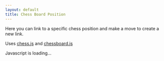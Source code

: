 ```yaml
---
layout: default
title: Chess Board Position
---
```


Here you can link to a specific chess position and make a move to create a new link.

Uses [chess.js](https://github.com/jhlywa/chess.js/blob/master/README.md) and [chessboard.js](https://chessboardjs.com/docs.html)

<div id="root">Javascript is loading...</div>

<link rel="stylesheet"
      href="https://unpkg.com/@chrisoakman/chessboardjs@1.0.0/dist/chessboard-1.0.0.min.css"
      integrity="sha384-q94+BZtLrkL1/ohfjR8c6L+A6qzNH9R2hBLwyoAfu3i/WCvQjzL2RQJ3uNHDISdU"
      crossorigin="anonymous">
<style>
    .alert {
        position: absolute;
        top: 0;
        z-index: 1000;
    }
</style>

<script
    src="https://unpkg.com/react@17/umd/react.development.js"
    crossorigin
></script>
<script
    src="https://unpkg.com/react-dom@17/umd/react-dom.development.js"
    crossorigin
></script>
<script src="https://unpkg.com/@babel/standalone/babel.min.js"></script>
<script src="https://cdnjs.cloudflare.com/ajax/libs/chess.js/0.10.3/chess.min.js" integrity="sha512-xRllwz2gdZciIB+AkEbeq+gVhX8VB8XsfqeFbUh+SzHlN96dEduwtTuVuc2u9EROlmW9+yhRlxjif66ORpsgVA==" crossorigin="anonymous" referrerpolicy="no-referrer"></script>

<!-- <script src="https://cdnjs.cloudflare.com/ajax/libs/chessboard-js/1.0.0/chessboard-1.0.0.min.js" integrity="sha512-WfASs5HtTgTL/eZsLaOftSN9wMQl7WZGlU5UiKx/yxTViMfGh9whWRwKAC27qH8VtZJqSMqDdbq2uUb1tY3jvQ==" crossorigin="anonymous" referrerpolicy="no-referrer"></script>
<link rel="stylesheet" href="https://cdnjs.cloudflare.com/ajax/libs/chessboard-js/1.0.0/chessboard-1.0.0.min.css" integrity="sha512-TU/clvRaSqKB43MX6dvJPEWV8tEGDTbmT4mdxTs6DSYsBY9zKmiw4Qeykp0nS10ndH14HRNG2VWN+IjiMfA17Q==" crossorigin="anonymous" referrerpolicy="no-referrer" /> -->

<script src="https://code.jquery.com/jquery-3.5.1.min.js"
        integrity="sha384-ZvpUoO/+PpLXR1lu4jmpXWu80pZlYUAfxl5NsBMWOEPSjUn/6Z/hRTt8+pR6L4N2"
        crossorigin="anonymous"></script>

<script src="https://unpkg.com/@chrisoakman/chessboardjs@1.0.0/dist/chessboard-1.0.0.min.js"
        integrity="sha384-8Vi8VHwn3vjQ9eUHUxex3JSN/NFqUg3QbPyX8kWyb93+8AC/pPWTzj+nHtbC5bxD"
        crossorigin="anonymous"></script>

<script type="text/babel">
    const { useState, useEffect, useRef, useCallback } = React;

    function drawChessBoard(position) {
        // Set up the canvas
        const canvas = document.createElement('canvas');
        canvas.width = 400;
        canvas.height = 400;
        const ctx = canvas.getContext('2d');
        
        const boardSize = 8;
        const squareSize = canvas.width / boardSize;

        // Draw the chessboard
        for (let row = 0; row < boardSize; row++) {
            for (let col = 0; col < boardSize; col++) {
                const x = col * squareSize;
                const y = row * squareSize;
                const isDarkSquare = (row + col) % 2 !== 0;
                ctx.fillStyle = isDarkSquare ? '#769656' : '#EEEED2'; // Dark and light squares
                ctx.fillRect(x, y, squareSize, squareSize);
            }
        }

        const pieceUnicode = {
            wK: '♔', wQ: '♕', wR: '♖', wB: '♗', wN: '♘', wP: '♙',
            bK: '♚', bQ: '♛', bR: '♜', bB: '♝', bN: '♞', bP: '♟'
        };

        ctx.font = `${squareSize * 0.8}px Arial`; // Scale font size relative to square size
        ctx.textAlign = 'center';
        ctx.textBaseline = 'middle';
        // Draw the pieces
        for (const [coord, piece] of Object.entries(position)) {
            if (piece) {
                const unicodePiece = pieceUnicode[piece];
                if (unicodePiece) {
                    const col = coord.charCodeAt(0) - 'a'.charCodeAt(0); // Convert letter to index (a-h -> 0-7)
                    const row = 8 - parseInt(coord[1], 10); // Convert number to index (1-8 -> 7-0)
                    const x = col * squareSize + squareSize / 2;
                    const y = row * squareSize + squareSize / 2;
                    ctx.fillStyle = '#000000'; // Black text for all pieces
                    ctx.fillText(unicodePiece, x, y);
                }
            }
        }
        return canvas.toDataURL();
    }

    const ascii = pos => {
        const chess = new Chess();
        const fen = Chessboard.objToFen(pos) + " w - - 0 0";
        console.log("Pos fen:" + fen)
        const validPos = chess.load(fen, {skipValidation: true});
        return validPos && chess.ascii();
    }

    function Board({pgn, onFenChange = () => {}, onPgnChange}) {
        const boardRef = useRef(null);
        const [chessBoard, setChessBoard] = useState(null);
        const [chess] = useState(() => {
            const chess = new Chess();
            chess.load_pgn(pgn);
            window.chess = chess;
            return chess;
        });
        const [chessBoardDataUrl, setChessBoardDataUrl] = useState(null);
        const [fen, setFen] = useState(chess.fen());
        const [message, setMessage] = useState('');
        const [editText, setEditText] = useState(null);
        const [moveView, setMoveView] = useState(null);
        const checkDrag = useRef(false);
        const changeFen = (fen) => {
            setFen(fen);
            onFenChange(fen);
        }

        useEffect(() => {
            if (!pgn) return;
            chess.load_pgn(pgn);
            changeFen(chess.fen());
        }, [pgn]);
        useEffect(() => {
            checkDrag.current = () => {
                if (moveView !== null) {
                    setMessage("Can't drag while previewing old moves.  Move to latest with the arrow buttons first.");
                    return false;
                }
                return true;
            };
        }, [moveView, setMessage]);

        useEffect(() => {
            if (!boardRef.current || !chess) return;
            const board = new Chessboard(boardRef.current, {
                pieceTheme: '/images/chess/{piece}.png',
                position: chess.fen(),
                draggable: true,
                onDragStart() {
                    if (checkDrag.current) {
                        return checkDrag.current();
                    }
                },
                onDrop(oldLocation, newLocation) {
                    const move = chess.move({from: oldLocation, to: newLocation});
                    if (!move) return;
                    onPgnChange(chess.pgn({max_width: 5, newline_char: '\n'}));
                    onFenChange(chess.fen());
                },
                onSnapEnd() {
                    if (ascii(board.position()) !== chess.ascii()) {
                        board.position(chess.fen(), false);
                    }
                },
            });
            setChessBoard(board);
        }, [boardRef, chess])

        useEffect(() => {
            if (!chessBoard || !fen) return;
            const history = chess.history();
            const myChess = new Chess();
            myChess.load_pgn(chess.pgn());
            const move = moveView === null ? history.length : moveView;
            for (let i = history.length; i > move; i--) {
                myChess.undo();
            }
            chessBoard.position(myChess.fen());
            setChessBoardDataUrl(drawChessBoard(chessBoard.position()));
        }, [fen, moveView, chessBoard])
        useEffect(() => {
            if (message) {
                setTimeout(() => setMessage(''), 3000);
            }
        }, [message, setMessage])

        const color = chess.turn() === 'w' ? 'White' : 'Black';
        const validatePgn = pgn => {
            if (new Chess().load_pgn(pgn)) {
                onPgnChange(pgn);
                chess.load_pgn(pgn);
                changeFen(fen);
                setEditText(null);
            } else {
                setMessage("Invalid PGN");
            }
        }
        return <>
            <h3>{color}'s turn</h3>
            <div className="row d-flex position-relative">
                {message && <div className="alert alert-info" onClick={() => setMessage('')}>{message}</div>}
                <div ref={boardRef} className={['chessboard']} className="col-6"></div>
                <div className="col-6">
                    <div>
                        <button type="button" className="btn" onClick={() => setMoveView(Math.max(0,moveView === null ? chess.history().length - 1 : moveView-1))}>{"<"}</button>
                        <button type="button" className="btn" onClick={() => {
                            if (chess.history().length-1 <= moveView) {
                                setMoveView(null);
                            } else if (moveView !== null) {
                                setMoveView(moveView+1);
                            }
                        }}>{">"}</button>
                        {moveView === null ? '(Latest Move)' : `Move ${moveView}`}
                    </div>
                    {chessBoardDataUrl && <button onClick={() => {
                        navigator.clipboard.write([new ClipboardItem({ 'text/html': new Blob([`<a href="${window.location.href}">It's ${color}'s move<br /><img src="${chessBoardDataUrl}" /><br />Click to view and make a move</a>`], { type: 'text/html'}) })]);
                        setMessage("Copied to clipboard!");
                    }} type="button" className="btn btn-primary">Copy Preview Link</button>}
                    {!editText ? <button type="button" className="btn" onClick={() => setEditText(pgn)}>Edit PGN</button> : <>
                        <button type="button" className="btn" onClick={() => validatePgn(editText)}>Save PGN</button>
                        <button type="button" className="btn" onClick={() => setEditText(null)}>Cancel</button>
                    </>}
                    {editText ? <textarea value={editText} style={ {display: 'block', height: "35em", width: "100%" } } onChange={e => setEditText(e.target.value)} /> : <pre>{pgn}</pre >}
                </div>
            </div>
        </>;
    }

    function App({}) {
        const [pgn, setPgn] = useState('');

        const tryParseHash = () => {
            if (!window.location.hash || !window.location.hash.length) return;
            try {
                const pgn = atob(window.location.hash.substring(1));
                if (new Chess().load_pgn(pgn)) {
                    setPgn(pgn);
                } else {
                    console.log("Not valid PGN", pgn);
                }
            } catch (e) {
                console.error("Unable to decode pgn from URL hash", e);
            }
        }
        useEffect(() => {
            window.addEventListener('popstate', tryParseHash);
            tryParseHash();
        }, [])

        const onPgnChange = pgn => {
            setPgn(pgn);
            if (btoa(pgn) === window.location.hash.substring(1)) return;
            history.pushState(null, null, `#${btoa(pgn)}`);
        };

        return <div>
            <Board pgn={pgn} onPgnChange={onPgnChange}/>
        </div>
    }
    ReactDOM.render(<App />, document.getElementById("root"));
</script>

